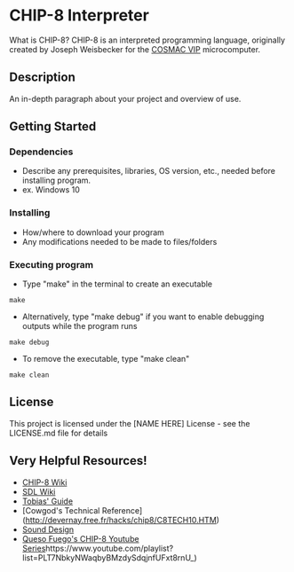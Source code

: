 # CHIP-8 Interpreter

What is CHIP-8? CHIP-8 is an interpreted programming language, originally created by Joseph Weisbecker for the [COSMAC VIP](https://en.wikipedia.org/wiki/COSMAC_VIP) microcomputer.



## Description

An in-depth paragraph about your project and overview of use.

## Getting Started

### Dependencies

* Describe any prerequisites, libraries, OS version, etc., needed before installing program.
* ex. Windows 10

### Installing

* How/where to download your program
* Any modifications needed to be made to files/folders

### Executing program

* Type "make" in the terminal to create an executable
```
make
```
* Alternatively, type "make debug" if you want to enable debugging outputs while the program runs
```
make debug
```
* To remove the executable, type "make clean"
```
make clean
```

## License

This project is licensed under the [NAME HERE] License - see the LICENSE.md file for details

## Very Helpful Resources!

* [CHIP-8 Wiki](https://en.wikipedia.org/wiki/CHIP-8)
* [SDL Wiki](https://wiki.libsdl.org/SDL2/APIByCategory)
* [Tobias' Guide](https://tobiasvl.github.io/blog/write-a-chip-8-emulator/)
* [Cowgod's Technical Reference] (http://devernay.free.fr/hacks/chip8/C8TECH10.HTM)
* [Sound Design](https://blog.tigris.fr/2020/05/13/writing-an-emulator-sound-is-complicated/)
* [Queso Fuego's CHIP-8 Youtube Series](https://www.youtube.com/playlist?list=PLT7NbkyNWaqbyBMzdySdqjnfUFxt8rnU_)https://www.youtube.com/playlist?list=PLT7NbkyNWaqbyBMzdySdqjnfUFxt8rnU_)
